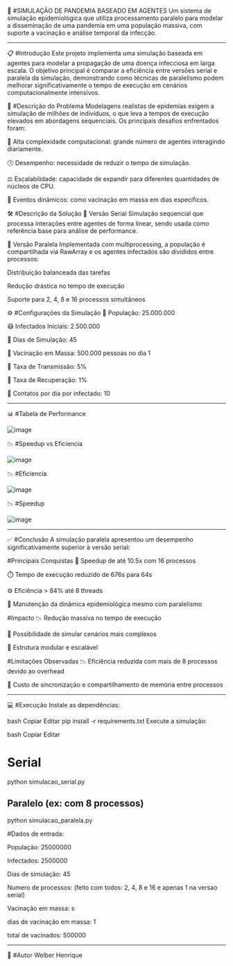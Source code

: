 🧬 #SIMULAÇÃO DE PANDEMIA BASEADO EM AGENTES
Um sistema de simulação epidemiológica que utiliza processamento paralelo para modelar a disseminação de uma pandemia em uma população massiva, com suporte a vacinação e análise temporal da infecção.

--------------------------------------------------------------------------------

📋 #Introdução
Este projeto implementa uma simulação baseada em agentes para modelar a propagação de uma doença infecciosa em larga escala. O objetivo principal é comparar a eficiência entre versões serial e paralela da simulação, demonstrando como técnicas de paralelismo podem melhorar significativamente o tempo de execução em cenários computacionalmente intensivos.

🎯 #Descrição do Problema
Modelagens realistas de epidemias exigem a simulação de milhões de indivíduos, o que leva a tempos de execução elevados em abordagens sequenciais. Os principais desafios enfrentados foram:

🧠 Alta complexidade computacional: grande número de agentes interagindo diariamente.

🕒 Desempenho: necessidade de reduzir o tempo de simulação.

⚖️ Escalabilidade: capacidade de expandir para diferentes quantidades de núcleos de CPU.

💉 Eventos dinâmicos: como vacinação em massa em dias específicos.

🛠️ #Descrição da Solução
🔄 Versão Serial
Simulação sequencial que processa interações entre agentes de forma linear, sendo usada como referência base para análise de performance.

🧵 Versão Paralela
Implementada com multiprocessing, a população é compartilhada via RawArray e os agentes infectados são divididos entre processos:

Distribuição balanceada das tarefas

Redução drástica no tempo de execução

Suporte para 2, 4, 8 e 16 processos simultâneos

⚙️ #Configurações da Simulação
👥 População: 25.000.000

😷 Infectados Iniciais: 2.500.000

📆 Dias de Simulação: 45

💉 Vacinação em Massa: 500.000 pessoas no dia 1

📌 Taxa de Transmissão: 5%

📌 Taxa de Recuperação: 1%

🔁 Contatos por dia por infectado: 10

--------------------------------------------------------------------------------

📊 #Tabela de Performance

![image](https://github.com/user-attachments/assets/dd1c56a9-3640-48ea-adce-fd84377e33d9)

📉 #Speedup vs Eficiencia

![image](https://github.com/user-attachments/assets/ad08b2ee-b414-4de0-b77d-d9bb57b2a367)

📉 #Eficiencia

![image](https://github.com/user-attachments/assets/736d7d80-39bb-4a17-b26e-25c735b4f90e)

📉 #Speedup

![image](https://github.com/user-attachments/assets/8b9c1875-e492-4f43-b660-e071c5cce306)

--------------------------------------------------------------------------------

✅ #Conclusão
A simulação paralela apresentou um desempenho significativamente superior à versão serial:

#Principais Conquistas
🚀 Speedup de até 10.5x com 16 processos

⏱️ Tempo de execução reduzido de 676s para 64s

⚙️ Eficiência > 84% até 8 threads

🔄 Manutenção da dinâmica epidemiológica mesmo com paralelismo

#Impacto
📉 Redução massiva no tempo de execução

🧪 Possibilidade de simular cenários mais complexos

🧩 Estrutura modular e escalável

#Limitações Observadas
📉 Eficiência reduzida com mais de 8 processos devido ao overhead

🧠 Custo de sincronização e compartilhamento de memória entre processos

--------------------------------------------------------------------------------

💻 #Execução
Instale as dependências:

bash
Copiar
Editar
pip install -r requirements.txt
Execute a simulação:

bash
Copiar
Editar
# Serial
python simulacao_serial.py

## Paralelo (ex: com 8 processos)
python simulacao_paralela.py

#Dados de entrada:

População: 25000000

Infectados: 2500000 

Dias de simulação: 45

Numero de processos: (feito com todos: 2, 4, 8 e 16 e apenas 1 na versao serial)

Vacinação em massa: s

dias de vacinação em massa: 1

total de vacinados: 500000

--------------------------------------------------------------------------------

👥 #Autor
Welber Henrique
